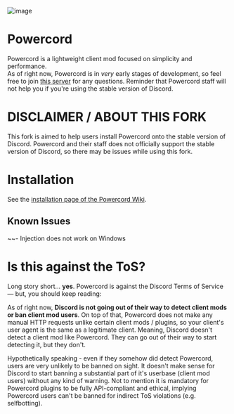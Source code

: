 ![image](https://cdn.discordapp.com/attachments/423853422261829653/678049416875212851/unknown.png)

# Powercord
Powercord is a lightweight client mod focused on simplicity and performance.  
As of right now, Powercord is in *very* early stages of development, so feel free to join [this server](https://discord.gg/5eSH46g) for any questions. Reminder that Powercord staff will not help you if you're using the stable version of Discord.

# **DISCLAIMER / ABOUT THIS FORK**
This fork is aimed to help users install Powercord onto the stable version of Discord. Powercord and their staff does not officially support the stable version of Discord, so there may be issues while using this fork.

# Installation
See the [installation page of the Powercord Wiki](https://github.com/dream-frame/powercord-for-discord-stable/wiki/Installation).

## Known Issues 
~~- Injection does not work on Windows

# Is this against the ToS?
Long story short... __yes__. Powercord is against the Discord Terms of Service — but, you should keep reading:  

As of right now, __Discord is not going out of their way to detect client mods or ban client mod users__. On top of that, Powercord does not make any manual HTTP requests unlike certain client mods / plugins, so your client's user agent is the same as a legitimate client. Meaning, Discord doesn't detect a client mod like Powercord. They can go out of their way to start detecting it, but they don't.  

Hypothetically speaking - even if they somehow did detect Powercord, users are very unlikely to be banned on sight. It doesn't make sense for Discord to start banning a substantial part of it's userbase (client mod users) without any kind of warning. Not to mention it is mandatory for Powercord plugins to be fully API-compliant and ethical, implying Powercord users can't be banned for indirect ToS violations (e.g. selfbotting).
